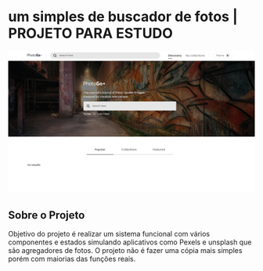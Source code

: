 # um simples de buscador de fotos | PROJETO PARA ESTUDO

![Preview-Screens](photo.png)

## Sobre o Projeto

Objetivo do projeto é realizar um sistema funcional com vários componentes e estados simulando aplicativos como Pexels e unsplash que são agregadores de fotos. O projeto não é fazer uma cópia mais simples porém com maiorias das funções reais.
